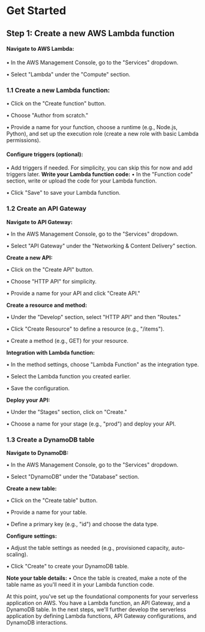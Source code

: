 # Get Started
## Step 1: Create a new AWS Lambda function
#### Navigate to AWS Lambda:
•	In the AWS Management Console, go to the "Services" dropdown.

•	Select "Lambda" under the "Compute" section.

### 1.1 Create a new Lambda function:
•	Click on the "Create function" button.

•	Choose "Author from scratch."

•	Provide a name for your function, choose a runtime (e.g., Node.js, Python), and set up the execution role (create a new role with basic Lambda permissions).

#### Configure triggers (optional):
•	Add triggers if needed. For simplicity, you can skip this for now and add triggers later.
**Write your Lambda function code:**
•	In the "Function code" section, write or upload the code for your Lambda function.

•	Click "Save" to save your Lambda function.

### 1.2 Create an API Gateway
**Navigate to API Gateway:**

•	In the AWS Management Console, go to the "Services" dropdown.

•	Select "API Gateway" under the "Networking & Content Delivery" section.

**Create a new API:**

•	Click on the "Create API" button.

•	Choose "HTTP API" for simplicity.

•	Provide a name for your API and click "Create API."

**Create a resource and method:**

•	Under the "Develop" section, select "HTTP API" and then "Routes."

•	Click "Create Resource" to define a resource (e.g., "/items").

•	Create a method (e.g., GET) for your resource.

**Integration with Lambda function:**

•	In the method settings, choose "Lambda Function" as the integration type.

•	Select the Lambda function you created earlier.

•	Save the configuration.

**Deploy your API:**

•	Under the "Stages" section, click on "Create."

•	Choose a name for your stage (e.g., "prod") and deploy your API.

### 1.3 Create a DynamoDB table
**Navigate to DynamoDB:**

•	In the AWS Management Console, go to the "Services" dropdown.

•	Select "DynamoDB" under the "Database" section.

**Create a new table:**

•	Click on the "Create table" button.

•	Provide a name for your table.

•	Define a primary key (e.g., "id") and choose the data type.

**Configure settings:**

•	Adjust the table settings as needed (e.g., provisioned capacity, auto-scaling).

•	Click "Create" to create your DynamoDB table.

**Note your table details:**
•	Once the table is created, make a note of the table name as you'll need it in your Lambda function code.

At this point, you've set up the foundational components for your serverless application on AWS. You have a Lambda function, an API Gateway, and a DynamoDB table. In the next steps, we'll further develop the serverless application by defining Lambda functions, API Gateway configurations, and DynamoDB interactions.


